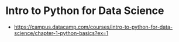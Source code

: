 # Intro to Python for Data Science

* <https://campus.datacamp.com/courses/intro-to-python-for-data-science/chapter-1-python-basics?ex=1>